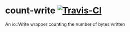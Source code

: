 # count-write [![Travis-CI](https://travis-ci.com/SOF3/count-write.svg?branch=master)](https://travis-ci.om/SOF3/count-write)
An io::Write wrapper counting the number of bytes written
